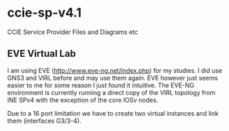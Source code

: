 # ccie-sp-v4.1
CCIE Service Provider Files and Diagrams etc

EVE Virtual Lab
---------------
I am using EVE (http://www.eve-ng.net/index.php) for my studies. I did use GNS3 and VIRL before and may use them again. EVE however just seems easier to me for some reason I just found it intuitive. The EVE-NG environment is currently running a direct copy of the VIRL topology from INE SPv4 with the exception of the core IOSv nodes.

Due to a 16 port limitation we have to create two virtual instances and link them (interfaces G3/3-4).
